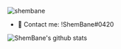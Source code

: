 <p align="left"> <img src="https://komarev.com/ghpvc/?username=shembane" alt="shembane" /> </p>


- 💬 Contact me: !ShemBane#0420

![ShemBane's github stats](https://github-readme-stats.vercel.app/api?username=shembane&hide=[])
